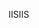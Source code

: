  <span data-ttu-id="9725d-101">IIS</span><span class="sxs-lookup"><span data-stu-id="9725d-101">IIS</span></span> 
